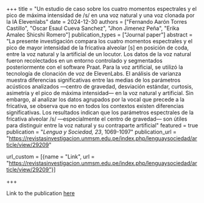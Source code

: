 +++
title = "Un estudio de caso sobre los cuatro momentos espectrales y el pico de máxima intensidad de /s/ en una voz natural y una voz clonada por la IA Elevenlabs"
date = 2024-12-30
authors = ["Fernando Aarón Torres Castillo", "Oscar Esaul Cueva Sanchez", "Jhon Jimenez Peña", "Erika Amalec Shicshi Romero"]
publication_types = ["Journal paper"]
abstract = "La presente investigación compara los cuatro momentos espectrales y el pico de mayor intensidad de la fricativa alveolar [s] en posición de coda, entre la voz natural y la artificial de un locutor. Los datos de la voz natural fueron recolectados en un entorno controlado y segmentados posteriormente con el software Praat. Para la voz artificial, se utilizó la tecnología de clonación de voz de ElevenLabs. El análisis de varianza muestra diferencias significativas entre las medias de los parámetros acústicos analizados —centro de gravedad, desviación estándar, curtosis, asimetría y el pico de máxima intensidad— en la voz natural y artificial. Sin embargo, al analizar los datos agrupados por la vocal que precede a la fricativa, se observa que no en todos los contextos existen diferencias significativas. Los resultados indican que los parámetros espectrales de la fricativa alveolar /s/ —especialmente el centro de gravedad— son útiles para distinguir entre la voz natural y su contraparte artificial"
featured = true
publication = "*Lengua y Sociedad, 23*, 1069-1097"
publication_url = "https://revistasinvestigacion.unmsm.edu.pe/index.php/lenguaysociedad/article/view/29209"

url_custom = [{name = "Link", url = "https://revistasinvestigacion.unmsm.edu.pe/index.php/lenguaysociedad/article/view/29209"}]

+++

Link to the publication <a href="https://revistasinvestigacion.unmsm.edu.pe/index.php/lenguaysociedad/article/view/29209">here</a>